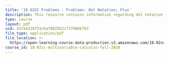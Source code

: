 ```yaml
---
title: '18.02SC Problems : Problems: Del Notation; Flux'
description: This resource contains information regarding del notation; flux.
type: course
layout: pdf
uid: 41fa432bf31cbaf0825b2cf37986b763
file_type: application/pdf
file_location: >-
  https://open-learning-course-data-production.s3.amazonaws.com/18-02sc-multivariable-calculus-fall-2010/41fa432bf31cbaf0825b2cf37986b763_MIT18_02SC_pb_85_quest.pdf
course_id: 18-02sc-multivariable-calculus-fall-2010
---
```

